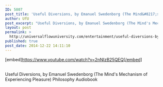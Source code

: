 ```yaml
---
ID: 5807
post_title: 'Useful Diversions, by Emanuel Swedenborg (The Mind&#8217;s Mechanism of Experiencing Pleasure)'
author: UfU
post_excerpt: "Useful Diversions, by Emanuel Swedenborg (The Mind's Mechanism of Experiencing Pleasure) Philosophy Audiobook"
layout: post
permalink: >
  http://universalflowuniversity.com/entertainment/useful-diversions-by-emanuel-swedenborg-the-minds-mechanism-of-experiencing-pleasure/
published: true
post_date: 2014-12-22 14:11:10
---
```

[embed]https://www.youtube.com/watch?v=2nNIzB25QEQ[/embed]</br></br>
<p>Useful Diversions, by Emanuel Swedenborg (The Mind's Mechanism of Experiencing Pleasure) Philosophy Audiobook</p>